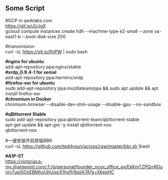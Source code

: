 ## Some Script

#GCP in qwiklabs.com  
https://git.io/JUJgX  
gcloud compute instances create hdh --machine-type e2-small --zone us-east1-b --boot-disk-size 200  

#transmission  
curl -sL https://git.io/fhjPW | sudo bash

__#nginx for ubuntu__  
add-apt-repository ppa:nginx/stable  
__#xrdp_0.9.4-1 for xenial__  
add-apt-repository ppa:hermlnx/xrdp  
__#firefox-esr for ubuntu__  
sudo add-apt-repository ppa:mozillateam/ppa && sudo apt update && apt install firefox-esr  
__#chromium in Docker__  
chromium-browser --disable-dev-shm-usage --disable-gpu --no-sandbox

__#qBittorrent Stable__  
sudo add-apt-repository ppa:qbittorrent-team/qbittorrent-stable  
apt-get update && apt-get -y install qbittorrent-nox  
qbittorrent-nox

#一键安装开启原版BBR  
curl -sL https://github.com/teddysun/across/raw/master/bbr.sh |bash  

__#A1P-5T__  
https://victoriaca-my.sharepoint.com/:f:/g/personal/founder_ncov_office_gy/EkKmTZPQrrRGunm7upjSOxEBMhoUhUqsjX1hsfh1bpIA7A?e=X6epHC
